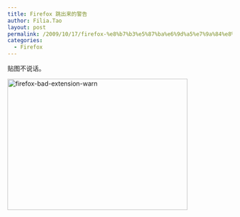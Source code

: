 ```yaml
---
title: Firefox 跳出来的警告
author: Filia.Tao
layout: post
permalink: /2009/10/17/firefox-%e8%b7%b3%e5%87%ba%e6%9d%a5%e7%9a%84%e8%ad%a6%e5%91%8a/
categories:
  - Firefox
---
```

贴图不说话。

<img class="alignnone size-full wp-image-365" title="firefox-bad-extension-warn" src="http://blog.ftao.org/wp-content/uploads/2009/10/firefox-bad-extension-warn.png" alt="firefox-bad-extension-warn" width="403" height="294" />
